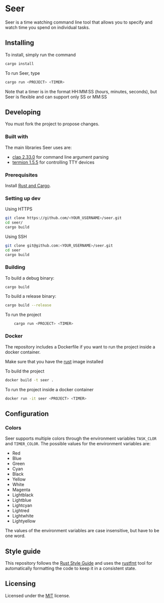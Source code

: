 # Seer

Seer is a time watching command line tool that allows you to specify and watch time you spend on individual tasks.

## Installing

To install, simply run the command

```bash
cargo install
```

To run Seer, type
```bash
cargo run <PROJECT> <TIMER>
```
Note that a timer is in the format HH:MM:SS (hours, minutes, seconds), but Seer is flexible and can support only SS or MM:SS

## Developing

You must fork the project to propose changes.

### Built with

The main libraries Seer uses are:

- [clap 2.33.0](https://crates.io/crates/clap) for command line argument parsing
- [termion 1.5.5](https://crates.io/crates/termion) for controlling TTY devices

### Prerequisites 

Install [Rust and Cargo](https://www.rust-lang.org/tools/install).

### Setting up dev

Using HTTPS
```bash
git clone https://github.com/<YOUR_USERNAME>/seer.git
cd seer/
cargo build
```

Using SSH 
```bash
git clone git@github.com:<YOUR_USERNAME>/seer.git
cd seer
cargo build
```

### Building 

To build a debug binary:
```
cargo build
```

To build a release binary:
```bash
cargo build --release
```

To run the project
```bash
    cargo run <PROJECT> <TIMER>
```

### Docker

The repository includes a Dockerfile if you want to run the project inside a docker container.

Make sure that you have the [rust](https://hub.docker.com/_/rust/) image installed

To build the project
```bash
docker build -t seer .
```

To run the project inside a docker container
```bash
docker run -it seer <PROJECT> <TIMER>
```

## Configuration

### Colors

Seer supports multiple colors through the environment variables `TASK_CLOR` and `TIMER_COLOR`.
The possible values for the environment variables are:

- Red
- Blue
- Green
- Cyan
- Black
- Yellow
- White
- Magenta
- Lightblack
- Lightblue
- Lightcyan
- Lightred
- Lightwhite
- Lightyellow

The values of the environment variables are case insensitive, but have to be one word.

## Style guide

This repository follows the [Rust Style Guide](https://doc.rust-lang.org/1.0.0/style/) and uses the [rustfmt](https://github.com/rust-lang/rustfmt) tool for automatically formatting the code to keep it in a consistent state.

## Licensing

Licensed under the [MIT](https://github.com/Flimster/seer/blob/master/LICENSE) license.